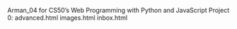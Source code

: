 Arman_04 for CS50’s Web Programming with Python and JavaScript
Project 0:
advanced.html
images.html
inbox.html
